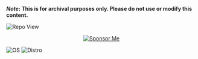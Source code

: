 <strong>*Note*: This is for archival purposes only. Please do not use or modify this content.</strong>

![Repo View](https://komarev.com/ghpvc/?username=aayushx402&style=for-the-badge&color=blueviolet)

<div align="center">
  <a href="https://raw.githubusercontent.com/aayushx402/images/main/QR/mobilebanking.webp">
    <img src="https://img.shields.io/badge/aayushx402-SPONSOR-9f39ef?style=for-the-badge&logo=github-sponsors&labelColor=2e2e2e" alt="Sponsor Me" />
  </a>
</div>

![OS](https://img.shields.io/badge/OS-Linux-FF6961?style=for-the-badge&logo=linux&logoColor=yellow&labelColor=gray)
![Distro](https://img.shields.io/badge/Distro-Arch-00CED1?style=for-the-badge&logo=arch-linux&logoColor=blue&labelColor=gray)












